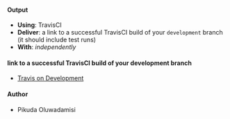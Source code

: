 #### Output
- **Using**: TravisCI
- **Deliver**: a link to a successful TravisCI build of your `development` branch (it should include test runs)
- **With**: *independently*

#### link to a successful TravisCI build of your development branch
- [Travis on Development](https://travis-ci.org/andela-opikuda/Invertedindex/builds/211319708)

#### Author
- Pikuda Oluwadamisi